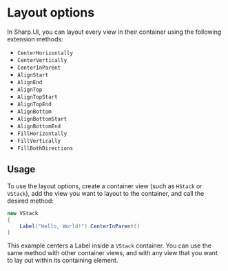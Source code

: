 # Layout options

In Sharp.UI, you can layout every view in their container using the following extension methods:

- `CenterHorizontally`
- `CenterVertically`
- `CenterInParent`
- `AlignStart`
- `AlignEnd`
- `AlignTop`
- `AlignTopStart`
- `AlignTopEnd`
- `AlignBottom`
- `AlignBottomStart`
- `AlignBottomEnd`
- `FillHorizontally`
- `FillVertically`
- `FillBothDirections`

## Usage

To use the layout options, create a container view (such as `HStack` or `VStack`), add the view you want to layout to the container, and call the desired method:

```cs
new VStack
{
    Label("Hello, World!").CenterInParent()
}
```

This example centers a Label inside a `VStack` container. You can use the same method with other container views, and with any view that you want to lay out within its containing element.